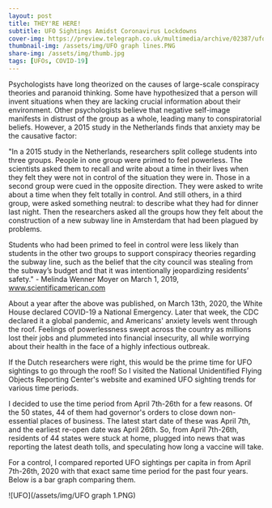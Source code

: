 ```yaml
---
layout: post
title: THEY'RE HERE!
subtitle: UFO Sightings Amidst Coronavirus Lockdowns
cover-img: https://preview.telegraph.co.uk/multimedia/archive/02387/ufo_2387810b.jpg
thumbnail-img: /assets/img/UFO graph lines.PNG
share-img: /assets/img/thumb.jpg
tags: [UFOs, COVID-19]
---
```


Psychologists have long theorized on the causes of large-scale conspiracy theories and paranoid thinking.  Some have hypothesized that a person will invent situations when they are lacking crucial information about their environment.  Other psychologists believe that negative self-image manifests in distrust of the group as a whole, leading many to conspiratorial beliefs.  However, a 2015 study in the Netherlands finds that anxiety may be the causative factor:

"In a 2015 study in the Netherlands, researchers split college students into three groups. People in one group were primed to feel powerless. The scientists asked them to recall and write about a time in their lives when they felt they were not in control of the situation they were in. Those in a second group were cued in the opposite direction. They were asked to write about a time when they felt totally in control. And still others, in a third group, were asked something neutral: to describe what they had for dinner last night. Then the researchers asked all the groups how they felt about the construction of a new subway line in Amsterdam that had been plagued by problems.

Students who had been primed to feel in control were less likely than students in the other two groups to support conspiracy theories regarding the subway line, such as the belief that the city council was stealing from the subway’s budget and that it was intentionally jeopardizing residents’ safety."  - Melinda Wenner Moyer on March 1, 2019, www.scientificamerican.com
 
About a year after the above was published, on March 13th, 2020, the White House declared COVID-19 a National Emergency.  Later that week, the CDC declared it a global pandemic, and Americans' anxiety levels went through the roof.  Feelings of powerlessness swept across the country as millions lost their jobs and plummeted into financial insecurity, all while worrying about their health in the face of a highly infectious outbreak.

If the Dutch researchers were right, this would be the prime time for UFO sightings to go through the roof!  So I visited the National Unidentified Flying Objects Reporting Center's website and examined UFO sighting trends for various time periods.

I decided to use the time period from April 7th-26th for a few reasons.  Of the 50 states, 44 of them had governor's orders to close down non-essential places of business.  The latest start date of these was April 7th, and the earliest re-open date was April 26th.  So, from April 7th-26th, residents of 44 states were stuck at home, plugged into news that was reporting the latest death tolls, and speculating how long a vaccine will take.

For a control, I compared reported UFO sightings per capita in from April 7th-26th, 2020 with that exact same time period for the past four years.  Below is a bar graph comparing them.

![UFO](/assets/img/UFO graph 1.PNG)
